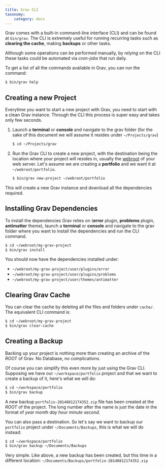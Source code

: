 ```yaml
---
title: Grav CLI
taxonomy:
    category: docs
---
```


Grav comes with a built-in command-line interface (CLI) and can be found at `bin/grav`. The CLI is extremely useful for running recurring tasks such as **clearing the cache**, making **backups** or other tasks.

Although some operations can be performed manually, by _relying_ on the CLI these tasks could be automated via _cron-jobs_ that run daily.

To get a list of all the commands available in Grav, you can run the command:

```bash
$ bin/grav help
```


## Creating a new Project

Everytime you want to start a new project with Grav, you need to start with a clean Grav instance.
Through the CLI this process is super easy and takes only few seconds.

1. Launch a **terminal** or **console** and navigate to the grav folder (for the sake of this document we will assume it resides under  `~/Projects/grav`)

    ```bash
    $ cd ~/Projects/grav
    ```

2. Run the Grav CLI to create a new project, with the destination being the location where your project will resides in, usually the [webroot][webroot] of your web server. Let's assume we are creating a **portfolio** and we want it at `~/webroot/portfolio`.

    ```bash
    $ bin/grav new-project ~/webroot/portfolio
    ```

This will create a new Grav instance and download all the dependencies required.

## Installing Grav Dependencies

To install the dependencies Grav relies on (**error** plugin, **problems** plugin, **antimatter** theme), launch a **terminal** or **console** and navigate to the grav folder where you want to install the dependencies and run the CLI command.

```bash
$ cd ~/webroot/my-grav-project
$ bin/grav install
```

You should now have the dependencies installed under:
* `~/webroot/my-grav-project/user/plugins/error`
* `~/webroot/my-grav-project/user/plugins/problems`
* `~/webroot/my-grav-project/user/themes/antimatter`

## Clearing Grav Cache

You can clear the cache by deleting all the files and folders under `cache/`.
The equivalent CLI command is:

```bash
$ cd ~/webroot/my-grav-project
$ bin/grav clear-cache
```

## Creating a Backup

Backing up your project is nothing more than creating an archive of the _ROOT_ of Grav. No Database, no complications.

Of course you can simplify this even more by just using the Grav CLI. Supposing we have our `~/workspace/portfolio` project and that we want to create a backup of it, here's what we will do:

```bash
$ cd ~/workspace/portfolio
$ bin/grav backup
```

A new backup `portfolio-20140812174352.zip` file has been created at the _ROOT_ of the project. The long number after the name is just the date in the format of _year month day hour minute second_.

You can also pass a destination. So let's say we want to backup our `portfolio` project under `~/Documents/Backups`, this is what we will do instead:

```bash
$ cd ~/workspace/portfolio
$ bin/grav backup ~/Documents/Backups
```

Very simple. Like above, a new backup has been created, but this time in a different location: `~/Documents/Backups/portfolio-20140812174352.zip`


[webroot]: http://en.wikipedia.org/wiki/Webroot
[github-grav]: https://github.com/getgrav/grav
